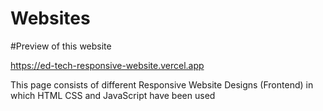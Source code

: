 # Websites

#Preview of this website

<a href="https://ed-tech-responsive-website.vercel.app" target="_blank">https://ed-tech-responsive-website.vercel.app</a>

This page consists of different Responsive Website Designs (Frontend) in which HTML CSS and JavaScript have been used

